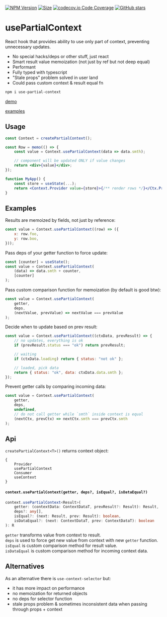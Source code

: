 [![NPM Version](https://badge.fury.io/js/use-partial-context.svg?style=flat)](https://www.npmjs.com/package/use-partial-context)
[![Size](https://img.shields.io/bundlephobia/minzip/use-partial-context)](https://gitHub.com/Morglod/use-partial-context/)
[![codecov.io Code Coverage](https://img.shields.io/codecov/c/github/Morglod/use-partial-context.svg?maxAge=2592000)](https://codecov.io/github/Morglod/use-partial-context?branch=master)
[![GitHub stars](https://img.shields.io/github/stars/Morglod/use-partial-context.svg?style=social&label=Star&maxAge=2592000)](https://gitHub.com/Morglod/use-partial-context/)

# usePartialContext

React hook that provides ability to use only part of context, preventing unnecessary updates.

-   No special hacks/deps or other stuff, just react
-   Smart result value memoization (not just by ref but not deep equal)
-   Performant
-   Fully typed with typescript
-   "Stale props" problem solved in user land
-   Could pass custom context & result equal fn

```sh
npm i use-partial-context
```

[demo](https://morglod.github.io/use-partial-context/build_examples/example.html)

[examples](./src/examples/)

## Usage

```jsx
const Context = createPartialContext();

const Row = memo(() => {
    const value = Context.usePartialContext(data => data.smth);

    // component will be updated ONLY if value changes
    return <div>{value}</div>;
});

function MyApp() {
    const store = useState(...);
    return <Context.Provider value={store}>{/** render rows */}</Ctx.Provider>;
}
```

## Examples

Results are memoized by fields, not just by reference:

```jsx
const value = Context.usePartialContext((row) => ({
    x: row.foo,
    y: row.boo,
}));
```

Pass deps of your getter function to force update:

```jsx
const [counter] = useState();
const value = Context.usePartialContext(
    (data) => data.smth + counter,
    [counter]
);
```

Pass custom comparison function for memoization (by default is good btw):

```jsx
const value = Context.usePartialContext(
    getter,
    deps,
    (nextValue, prevValue) => nextValue === prevValue
);
```

Decide when to update based on prev result:

```jsx
const value = Context.usePartialContext((ctxData, prevResult) => {
    // no updates, everything is ok
    if (prevResult.status === "ok") return prevResult;

    // waiting
    if (ctxData.loading) return { status: "not ok" };

    // loaded, pick data
    return { status: "ok", data: ctxData.data.smth };
});
```

Prevent getter calls by comparing incoming data:

```jsx
const value = Context.usePartialContext(
    getter,
    deps,
    undefined,
    // do not call getter while `smth` inside context is equal
    (nextCtx, prevCtx) => nextCtx.smth === prevCtx.smth
);
```

## Api

`createPartialContext<T>()` returns context object:

```
{
    Provider
    usePartialContext
    Consumer
    useContext
}
```

#### `context.usePartialContext(getter, deps?, isEqual?, isDataEqual?)`

```ts
context.usePartialContext<Result>(
    getter: (contextData: ContextDataT, prevResult?: Result): Result,
    deps?: any[],
    isEqual?: (next: Result, prev: Result): boolean,
    isDataEqual?: (next: ContextDataT, prev: ContextDataT): boolean
): R
```

`getter` transforms value from context to result.  
`deps` is used to force get new value from context with new `getter` function.  
`isEqual` is custom comparison method for result value.  
`isDataEqual` is custom comparison method for incoming context data.

## Alternatives

As an alternative there is `use-context-selector` but:

-   it has more impact on performance
-   no memoization for returned objects
-   no deps for selector function
-   stale props problem & sometimes inconsistent data when passing through props + context
